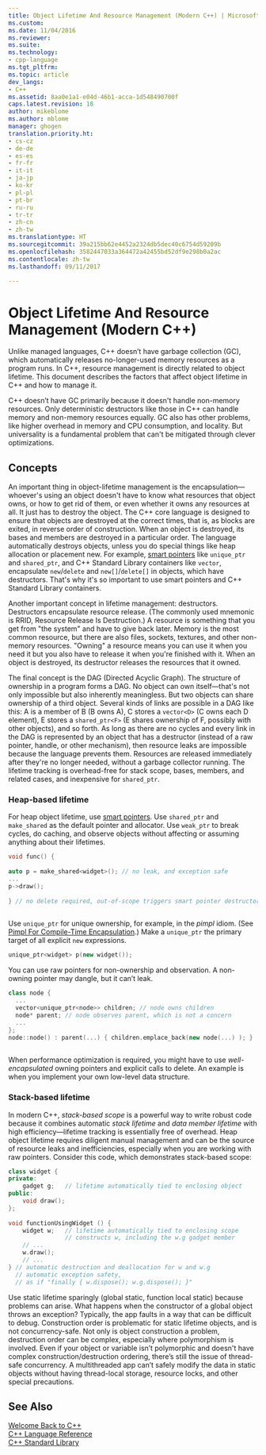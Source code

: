 ```yaml
---
title: Object Lifetime And Resource Management (Modern C++) | Microsoft Docs
ms.custom: 
ms.date: 11/04/2016
ms.reviewer: 
ms.suite: 
ms.technology:
- cpp-language
ms.tgt_pltfrm: 
ms.topic: article
dev_langs:
- C++
ms.assetid: 8aa0e1a1-e04d-46b1-acca-1d548490700f
caps.latest.revision: 18
author: mikeblome
ms.author: mblome
manager: ghogen
translation.priority.ht:
- cs-cz
- de-de
- es-es
- fr-fr
- it-it
- ja-jp
- ko-kr
- pl-pl
- pt-br
- ru-ru
- tr-tr
- zh-cn
- zh-tw
ms.translationtype: HT
ms.sourcegitcommit: 39a215bb62e4452a2324db5dec40c6754d59209b
ms.openlocfilehash: 3582447033a364472a42455bd52df9e298b0a2ac
ms.contentlocale: zh-tw
ms.lasthandoff: 09/11/2017

---
```

# <a name="object-lifetime-and-resource-management-modern-c"></a>Object Lifetime And Resource Management (Modern C++)
Unlike managed languages, C++ doesn’t have garbage collection (GC), which automatically releases no-longer-used memory resources as a program runs. In C++, resource management is directly related to object lifetime. This document describes the factors that affect object lifetime in C++ and how to manage it.  
  
 C++ doesn’t have GC primarily because it doesn't handle non-memory resources. Only deterministic destructors like those in C++ can handle memory and non-memory resources equally. GC also has other problems, like higher overhead in memory and CPU consumption, and locality. But universality is a fundamental problem that can't be mitigated through clever optimizations.  
  
## <a name="concepts"></a>Concepts  
 An important thing in object-lifetime management is the encapsulation—whoever's using an object doesn't have to know what resources that object owns, or how to get rid of them, or even whether it owns any resources at all. It just has to destroy the object. The C++ core language is designed to ensure that objects are destroyed at the correct times, that is, as blocks are exited, in reverse order of construction. When an object is destroyed, its bases and members are destroyed in a particular order.  The language automatically destroys objects, unless you do special things like heap allocation or placement new.  For example, [smart pointers](../cpp/smart-pointers-modern-cpp.md) like `unique_ptr` and `shared_ptr`, and C++ Standard Library containers like `vector`, encapsulate `new`/`delete` and `new[]`/`delete[]` in objects, which have destructors. That's why it's so important to use smart pointers and C++ Standard Library containers.  
  
 Another important concept in lifetime management: destructors. Destructors encapsulate resource release.  (The commonly used mnemonic is RRID, Resource Release Is Destruction.)  A resource is something that you get from "the system" and have to give back later.  Memory is the most common resource, but there are also files, sockets, textures, and other non-memory resources. "Owning" a resource means you can use it when you need it but you also have to release it when you're finished with it.  When an object is destroyed, its destructor releases the resources that it owned.  
  
 The final concept is the DAG (Directed Acyclic Graph).  The structure of ownership in a program forms a DAG. No object can own itself—that's not only impossible but also inherently meaningless. But two objects can share ownership of a third object.  Several kinds of links are possible in a DAG like this: A is a member of B (B owns A), C stores a `vector<D>` (C owns each D element), E stores a `shared_ptr<F>` (E shares ownership of F, possibly with other objects), and so forth.  As long as there are no cycles and every link in the DAG is represented by an object that has a destructor (instead of a raw pointer, handle, or other mechanism), then resource leaks are impossible because the language prevents them. Resources are released immediately after they're no longer needed, without a garbage collector running. The lifetime tracking is overhead-free for stack scope, bases, members, and related cases, and inexpensive for `shared_ptr`.  
  
### <a name="heap-based-lifetime"></a>Heap-based lifetime  
 For heap object lifetime, use [smart pointers](../cpp/smart-pointers-modern-cpp.md). Use `shared_ptr` and `make_shared` as the default pointer and allocator. Use `weak_ptr` to break cycles, do caching, and observe objects without affecting or assuming anything about their lifetimes.  
  
```cpp  
void func() {  
  
auto p = make_shared<widget>(); // no leak, and exception safe  
...  
p->draw();   
  
} // no delete required, out-of-scope triggers smart pointer destructor  
  
```  
  
 Use `unique_ptr` for unique ownership, for example, in the *pimpl* idiom. (See [Pimpl For Compile-Time Encapsulation](../cpp/pimpl-for-compile-time-encapsulation-modern-cpp.md).) Make a `unique_ptr` the primary target of all explicit `new` expressions.  
  
```cpp  
unique_ptr<widget> p(new widget());  
```  
  
 You can use raw pointers for non-ownership and observation. A non-owning pointer may dangle, but it can’t leak.  
  
```cpp  
class node {  
  ...  
  vector<unique_ptr<node>> children; // node owns children  
  node* parent; // node observes parent, which is not a concern  
  ...  
};  
node::node() : parent(...) { children.emplace_back(new node(...) ); }  
  
```  
  
 When performance optimization is required, you might have to use *well-encapsulated* owning pointers and explicit calls to delete. An example is when you implement your own low-level data structure.  
  
### <a name="stack-based-lifetime"></a>Stack-based lifetime  
 In modern C++, *stack-based scope* is a powerful way to write robust code because it combines automatic *stack lifetime* and *data member lifetime* with high efficiency—lifetime tracking is essentially free of overhead. Heap object lifetime requires diligent manual management and can be the source of resource leaks and inefficiencies, especially when you are working with raw pointers. Consider this code, which demonstrates stack-based scope:  
  
```cpp  
class widget {  
private:  
    gadget g;   // lifetime automatically tied to enclosing object  
public:  
    void draw();  
};  
  
void functionUsingWidget () {  
    widget w;   // lifetime automatically tied to enclosing scope  
                // constructs w, including the w.g gadget member  
    // ...
    w.draw();  
    // ...
} // automatic destruction and deallocation for w and w.g  
  // automatic exception safety,   
  // as if "finally { w.dispose(); w.g.dispose(); }"  
```  
  
 Use static lifetime sparingly (global static, function local static) because problems can arise. What happens when the constructor of a global object throws an exception? Typically, the app faults in a way that can be difficult to debug. Construction order is problematic for static lifetime objects, and is not concurrency-safe. Not only is object construction a problem, destruction order can be complex, especially where polymorphism is involved. Even if your object or variable isn’t polymorphic and doesn't have complex construction/destruction ordering, there’s still the issue of thread-safe concurrency. A multithreaded app can’t safely modify the data in static objects without having thread-local storage, resource locks, and other special precautions.  
  
## <a name="see-also"></a>See Also  
 [Welcome Back to C++](../cpp/welcome-back-to-cpp-modern-cpp.md)   
 [C++ Language Reference](../cpp/cpp-language-reference.md)   
 [C++ Standard Library](../standard-library/cpp-standard-library-reference.md)
